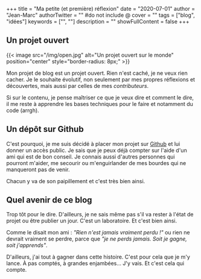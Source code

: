+++
title = "Ma petite (et première) réflexion"
date = "2020-07-01"
author = "Jean-Marc"
authorTwitter = "" #do not include @
cover = ""
tags = ["blog", "idées"]
keywords = ["", ""]
description = ""
showFullContent = false
+++
## Un projet ouvert

{{< image src="/img/open.jpg" alt="Un projet ouvert sur le monde" position="center" style="border-radius: 8px;" >}}

Mon projet de blog est un projet ouvert. Rien n'est caché, je ne veux rien cacher. Je le souhaite évolutif, non seulement par mes propres réflexions et découvertes, mais aussi par celles de mes *contributeurs*.

Si sur le contenu, je pense maîtriser ce que je veux dire et comment le dire, il me reste à apprendre les bases techniques pour le faire et notamment du code (arrgh).

## Un dépôt sur Github

C'est pourquoi, je me suis décidé à placer mon projet sur [Github](https://github.com/) et lui donner un accès public. Je sais que je peux déjà compter sur l'aide d'un ami qui est de bon conseil. Je connais aussi d'autres personnes qui pourront m'aider, me secourir ou m'enguirlander de mes bourdes qui ne manqueront pas de venir.

Chacun y va de son paipillement et c'est très bien ainsi.


## Quel avenir de ce blog

Trop tôt pour le dire. D'ailleurs, je ne sais même pas s'il va rester à l'état de projet ou être publier un jour. C'est un laboratoire. Et c'est bien ainsi.

Comme le disait mon ami : *"Rien n'est jamais vraiment perdu !"* ou rien ne devrait vraiment se perdre, parce que *"je ne perds jamais. Soit je gagne, soit j'apprends"*.

D'ailleurs, j'ai tout à gagner dans cette histoire. C'est pour cela que je m'y lance. À pas comptés, à grandes enjambées… J'y vais. Et c'est cela qui compte.